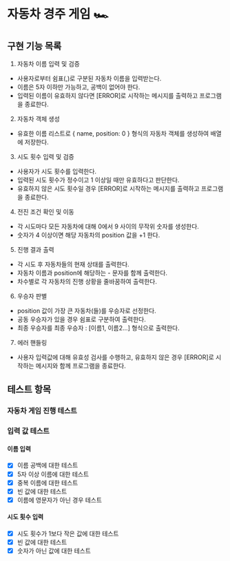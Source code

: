 # 자동차 경주 게임 🏎

## 구현 기능 목록

1. 자동차 이름 입력 및 검증

- 사용자로부터 쉼표(,)로 구분된 자동차 이름을 입력받는다.
- 이름은 5자 이하만 가능하고, 공백이 없어야 한다.
- 입력된 이름이 유효하지 않다면 [ERROR]로 시작하는 메시지를 출력하고 프로그램을 종료한다.

2. 자동차 객체 생성

- 유효한 이름 리스트로 { name, position: 0 } 형식의 자동차 객체를 생성하여 배열에 저장한다.

3. 시도 횟수 입력 및 검증

- 사용자가 시도 횟수를 입력한다.
- 입력된 시도 횟수가 정수이고 1 이상일 때만 유효하다고 판단한다.
- 유효하지 않은 시도 횟수일 경우 [ERROR]로 시작하는 메시지를 출력하고 프로그램을 종료한다.

4. 전진 조건 확인 및 이동

- 각 시도마다 모든 자동차에 대해 0에서 9 사이의 무작위 숫자를 생성한다.
- 숫자가 4 이상이면 해당 자동차의 position 값을 +1 한다.

5. 진행 결과 출력

- 각 시도 후 자동차들의 현재 상태를 출력한다.
- 자동차 이름과 position에 해당하는 - 문자를 함께 출력한다.
- 차수별로 각 자동차의 진행 상황을 줄바꿈하여 출력한다.

6. 우승자 판별

- position 값이 가장 큰 자동차(들)를 우승자로 선정한다.
- 공동 우승자가 있을 경우 쉼표로 구분하여 출력한다.
- 최종 우승자를 최종 우승자 : [이름1, 이름2...] 형식으로 출력한다.

7. 에러 핸들링

- 사용자 입력값에 대해 유효성 검사를 수행하고, 유효하지 않은 경우 [ERROR]로 시작하는 메시지와 함께 프로그램을 종료한다.

## 테스트 항목

### 자동차 게임 진행 테스트

### 입력 값 테스트

#### 이름 입력

- [x] 이름 공백에 대한 테스트
- [x] 5자 이상 이름에 대한 테스트
- [x] 중복 이름에 대한 테스트
- [x] 빈 값에 대한 테스트
- [x] 이름에 영문자가 아닌 경우 테스트

#### 시도 횟수 입력

- [x] 시도 횟수가 1보다 작은 값에 대한 테스트
- [x] 빈 값에 대한 테스트
- [x] 숫자가 아닌 값에 대한 테스트
